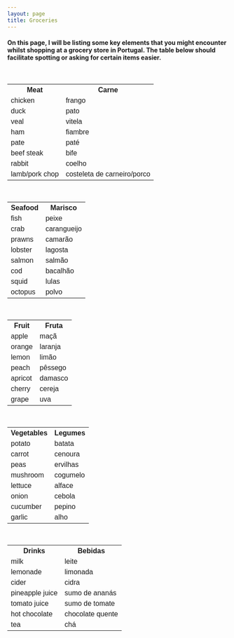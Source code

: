 ```yaml
---
layout: page
title: Groceries
---
```


<h4> On this page, I will be listing some key elements that you might encounter whilst shopping at a grocery store in Portugal. The table below should facilitate spotting or asking for certain items easier. </h4>

<html>
<head>
<style>
table {
    font-family: arial, sans-serif;
    border-collapse: collapse;
    width: 100%;
}

td, th {
    border: 1px solid #dddddd;
    text-align: left;
    padding: 8px;
}

tr:nth-child(even) {
    background-color: #E6E6FA;
}
</style>
</head>
<body>
    
<table>
  <tr>
    <th>Meat</th>
    <th>Carne</th>
  </tr>
  <tr>
    <td>chicken</td>
    <td>frango</td>
  </tr>
  <tr>
    <td>duck</td>
    <td>pato</td>
  </tr>
    <tr>
    <td>veal</td>
    <td>vitela</td>
  </tr>
  <tr>
    <td>ham</td>
    <td>fiambre</td>
  </tr>
  <tr>
    <td>pate</td>
    <td>paté</td>
  </tr>
  <tr>
    <td>beef steak</td>
    <td>bife</td>
  </tr>
      <tr>
    <td>rabbit</td>
    <td>coelho</td>
  </tr>
  <tr>
    <td>lamb/pork chop</td>
    <td>costeleta de carneiro/porco</td>
  </tr>
</table>


<table>
  <tr>
    <th>Seafood</th>
    <th>Marisco</th>
  </tr>
  <tr>
    <td>fish</td>
    <td>peixe</td>
  </tr>
  <tr>
    <td>crab</td>
    <td>carangueijo</td>
  </tr>
  <tr>
    <td>prawns</td>
    <td>camarão</td>
  </tr>
  <tr>
    <td>lobster</td>
    <td>lagosta</td>
  </tr>
  <tr>
    <td>salmon</td>
    <td>salmão</td>
  </tr>
  <tr>
    <td>cod</td>
    <td>bacalhão</td>
  </tr>
  <tr>
    <td>squid</td>
    <td>lulas</td>
  </tr>
  <tr>
    <td>octopus</td>
    <td>polvo</td>
  </tr>
</table>

<table>
  <tr>
    <th>Fruit</th>
    <th>Fruta</th>
  </tr>
  <tr>
    <td>apple</td>
    <td>maçã</td>
  </tr>
  <tr>
    <td>orange</td>
    <td>laranja</td>
  </tr>
  <tr>
    <td>lemon</td>
    <td>limão</td>
  </tr>
  <tr>
    <td>peach</td>
    <td>pêssego</td>
  </tr>
  <tr>
    <td>apricot</td>
    <td>damasco</td>
  </tr>
  <tr>
    <td>cherry</td>
    <td>cereja</td>
  </tr>
  <tr>
    <td>grape</td>
    <td>uva</td>
  </tr>
</table>

<table>
  <tr>
    <th>Vegetables</th>
    <th>Legumes</th>
  </tr>
  <tr>
    <td>potato</td>
    <td>batata</td>
  </tr>
  <tr>
    <td>carrot</td>
    <td>cenoura</td>
  </tr>
  <tr>
    <td>peas</td>
    <td>ervilhas</td>
  </tr>
  <tr>
    <td>mushroom</td>
    <td>cogumelo</td>
  </tr>
  <tr>
    <td>lettuce</td>
    <td>alface</td>
  </tr>
  <tr>
    <td>onion</td>
    <td>cebola</td>
  </tr>
  <tr>
    <td>cucumber</td>
    <td>pepino</td>
  </tr>
  <tr>
    <td>garlic</td>
    <td>alho</td>
  </tr>
</table>


<table>
  <tr>
    <th>Drinks</th>
    <th>Bebidas</th>
  </tr>
  <tr>
    <td>milk</td>
    <td>leite</td>
  </tr>
  <tr>
    <td>lemonade</td>
    <td>limonada</td>
  </tr>
  <tr>
    <td>cider</td>
    <td>cidra</td>
  </tr>
  <tr>
    <td>pineapple juice</td>
    <td>sumo de ananás</td>
  </tr>
  <tr>
    <td>tomato juice</td>
    <td>sumo de tomate</td>
  </tr>
  <tr>
    <td>hot chocolate</td>
    <td>chocolate quente</td>
  </tr>
  <tr>
    <td>tea</td>
    <td>chá</td>
  </tr>
</table>
</body>
</html>

